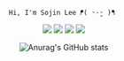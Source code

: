 <div align=center>
  
<pre><code>Hi, I'm Sojin Lee ᖰ( ᵕ·̮ᵕ )ᖳ </code></pre> 
  
<img src="https://img.shields.io/badge/JavaScript-F7DF1E?style=flat-square&logo=JavaScript&logoColor=white"/></a>
<img src="https://img.shields.io/badge/React-61DAFB?style=flat-square&logo=React&logoColor=white"/></a>
<img src="https://img.shields.io/badge/Flutter-02569B?style=flat-square&logo=Flutter&logoColor=white"/></a>
<img src="https://img.shields.io/badge/Swift-F05138?style=flat-square&logo=Swift&logoColor=white"/></a>

![Anurag's GitHub stats](https://github-readme-stats.vercel.app/api?username=513sojin&theme=buefy&show_icons=true&count_private=true&icon_color=9933CC)
  <br/>
<!--
**513sojin/513sojin** is a ✨ _special_ ✨ repository because its `README.md` (this file) appears on your GitHub profile.

Here are some ideas to get you started:

- 🔭 I’m currently working on ...
-->
  <br/>
</div>
